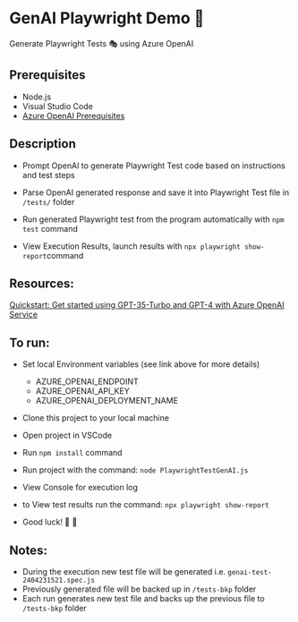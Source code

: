 # GenAI Playwright Demo :robot: 

Generate Playwright Tests :performing_arts: using  Azure OpenAI 

## Prerequisites
- Node.js
- Visual Studio Code
- [Azure OpenAI Prerequisites](https://learn.microsoft.com/en-us/azure/ai-services/openai/chatgpt-quickstart?tabs=command-line%2Cpython-new&pivots=programming-language-javascript#prerequisites)

## Description

- Prompt OpenAI to generate Playwright Test code based on instructions and test steps

- Parse OpenAI generated response and save it into Playwright Test file in `/tests/` folder

- Run generated Playwright test from the program automatically with `npm test` command

- View Execution Results, launch results with `npx playwright show-report`command

## Resources:

[Quickstart: Get started using GPT-35-Turbo and GPT-4 with Azure OpenAI Service](https://learn.microsoft.com/en-us/azure/ai-services/openai/chatgpt-quickstart?tabs=command-line%2Cpython-new&pivots=programming-language-javascript)


## To run: 

- Set local Environment variables (see link above for more details)

  - AZURE_OPENAI_ENDPOINT
  - AZURE_OPENAI_API_KEY
  - AZURE_OPENAI_DEPLOYMENT_NAME

- Clone this project to your local machine 
- Open project in VSCode
- Run `npm install` command

- Run project with the command: `node PlaywrightTestGenAI.js`
- View Console for execution log

- to View test results run the command: `npx playwright show-report`

- Good luck!  :rocket: :crossed_fingers:

## Notes:
- During the execution new test file will be generated i.e. `genai-test-2404231521.spec.js`
- Previously generated file will be backed up in `/tests-bkp` folder
- Each run generates new test file and backs up the previous file to `/tests-bkp` folder


